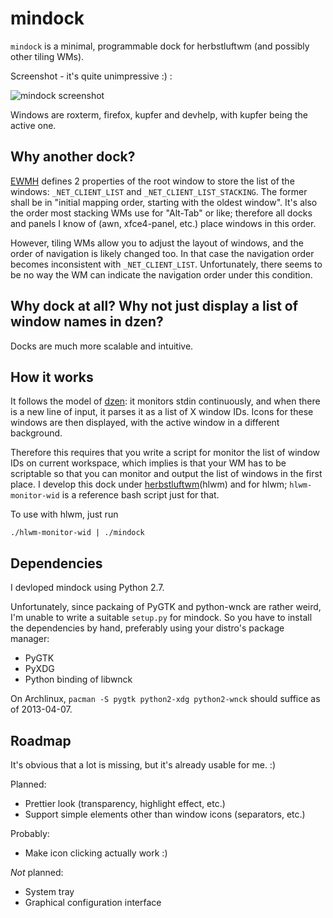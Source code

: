 # mindock

`mindock` is a minimal, programmable dock for herbstluftwm (and possibly other
tiling WMs).

Screenshot - it's quite unimpressive :) :

![mindock screenshot](https://raw.github.com/xiaq/mindock/master/screenshot.png)

Windows are roxterm, firefox, kupfer and devhelp, with kupfer being the active
one.

## Why another dock?

[EWMH](http://standards.freedesktop.org/wm-spec/wm-spec-1.3.html) defines 2
properties of the root window to store the list of the windows:
`_NET_CLIENT_LIST` and `_NET_CLIENT_LIST_STACKING`. The former shall be in
"initial mapping order, starting with the oldest window". It's also the order
most stacking WMs use for "Alt-Tab" or like; therefore all docks and panels I
know of (awn, xfce4-panel, etc.) place windows in this order.

However, tiling WMs allow you to adjust the layout of windows, and the order
of navigation is likely changed too. In that case the navigation order becomes
inconsistent with `_NET_CLIENT_LIST`. Unfortunately, there seems to be no way
the WM can indicate the navigation order under this condition.

## Why dock at all? Why not just display a list of window names in dzen?

Docks are much more scalable and intuitive.

## How it works

It follows the model of [dzen](http://robm.github.io/dzen/): it monitors stdin
continuously, and when there is a new line of input, it parses it as a list of
X window IDs. Icons for these windows are then displayed, with the active
window in a different background.

Therefore this requires that you write a script for monitor the list of window
IDs on current workspace, which implies is that your WM has to be scriptable
so that you can monitor and output the list of windows in the first place. I
develop this dock under
[herbstluftwm](http://wwwcip.cs.fau.de/~re06huxa/herbstluftwm/)(hlwm) and for
hlwm; `hlwm-monitor-wid` is a reference bash script just for that.

To use with hlwm, just run

    ./hlwm-monitor-wid | ./mindock

## Dependencies

I devloped mindock using Python 2.7.

Unfortunately, since packaing of PyGTK and python-wnck are rather weird, I'm
unable to write a suitable `setup.py` for mindock. So you have to install the
dependencies by hand, preferably using your distro's package manager:

* PyGTK
* PyXDG
* Python binding of libwnck

On Archlinux, `pacman -S pygtk python2-xdg python2-wnck` should suffice as of
2013-04-07.

## Roadmap

It's obvious that a lot is missing, but it's already usable for me. :)

Planned:

* Prettier look (transparency, highlight effect, etc.)
* Support simple elements other than window icons (separators, etc.)

Probably:

* Make icon clicking actually work :)

_Not_ planned:

* System tray
* Graphical configuration interface
